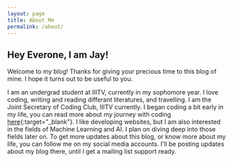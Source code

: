```yaml
---
layout: page
title: About Me
permalink: /about/
---
```


## Hey Everone, I am Jay!

Welcome to my blog! Thanks for giving your precious time to this blog of mine. I hope it turns out to be useful to you.

I am an undergrad student at IIITV, currently in my sophomore year. I love coding, writing and reading differant literatures, and travelling. I am the Joint Secretary of Coding Club, IIITV currently. I began coding a bit early in my life, you can read more about my journey with coding [here](/learn/coding/2018/09/02/journey-before-iiitv.html){:target="_blank"}. I like developing websites, but I am also interested in the fields of Machine Learning and AI. I plan on diving deep into those fields later on. To get more updates about this blog, or know more about my life, you can follow me on my social media accounts. I'll be posting updates about my blog there, until I get a mailing list support ready.